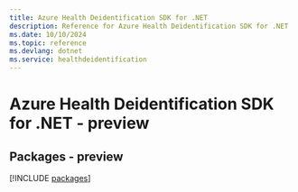 ```yaml
---
title: Azure Health Deidentification SDK for .NET
description: Reference for Azure Health Deidentification SDK for .NET
ms.date: 10/10/2024
ms.topic: reference
ms.devlang: dotnet
ms.service: healthdeidentification
---
```

# Azure Health Deidentification SDK for .NET - preview
## Packages - preview
[!INCLUDE [packages](health-deidentification-index.md)]